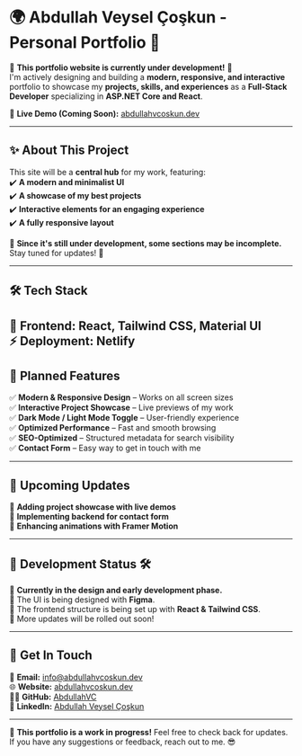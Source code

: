 # 🌍 **Abdullah Veysel Çoşkun - Personal Portfolio** 🚀  

🚧 **This portfolio website is currently under development!** 🚧  
I'm actively designing and building a **modern, responsive, and interactive** portfolio to showcase my **projects, skills, and experiences** as a **Full-Stack Developer** specializing in **ASP.NET Core and React**.  

🔗 **Live Demo (Coming Soon):** [abdullahvcoskun.dev](https://abdullahvcoskun.dev)  

---

## ✨ **About This Project**  
This site will be a **central hub** for my work, featuring:  
✔️ **A modern and minimalist UI**  
✔️ **A showcase of my best projects**  
✔️ **Interactive elements for an engaging experience**  
✔️ **A fully responsive layout**  

🚧 **Since it's still under development, some sections may be incomplete.** Stay tuned for updates! 🚀  

---

## 🛠️ **Tech Stack**  
🚀 **Frontend:** React, Tailwind CSS, Material UI  
⚡ **Deployment:** Netlify
---

## 🌟 **Planned Features**  
✅ **Modern & Responsive Design** – Works on all screen sizes  
✅ **Interactive Project Showcase** – Live previews of my work  
✅ **Dark Mode / Light Mode Toggle** – User-friendly experience  
✅ **Optimized Performance** – Fast and smooth browsing  
✅ **SEO-Optimized** – Structured metadata for search visibility  
✅ **Contact Form** – Easy way to get in touch with me  

---

## 🚀 **Upcoming Updates**  
🔹 **Adding project showcase with live demos**  
🔹 **Implementing backend for contact form**  
🔹 **Enhancing animations with Framer Motion**  

---

## 📌 **Development Status 🛠️**  
🚧 **Currently in the design and early development phase.**  
🔹 The UI is being designed with **Figma**.  
🔹 The frontend structure is being set up with **React & Tailwind CSS**.  
🔹 More updates will be rolled out soon!  

---

## 📌 **Get In Touch**  
📧 **Email:** info@abdullahvcoskun.dev  
🌐 **Website:** [abdullahvcoskun.dev](https://abdullahvcoskun.dev)  
👨‍💻 **GitHub:** [AbdullahVC](https://github.com/AbdullahVC)  
💼 **LinkedIn:** [Abdullah Veysel Çoşkun](https://linkedin.com/in/abdullahvcoskun)  

---

🚀 **This portfolio is a work in progress!** Feel free to check back for updates. If you have any suggestions or feedback, reach out to me. 😎  
